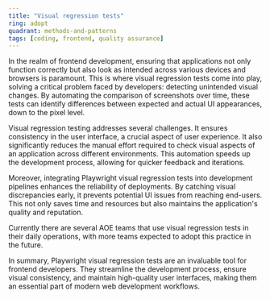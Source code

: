```yaml
---
title: "Visual regression tests"
ring: adopt
quadrant: methods-and-patterns
tags: [coding, frontend, quality assurance]
---
```


In the realm of frontend development, ensuring that applications not only function correctly but also look as intended across various devices and browsers is paramount. This is where visual regression tests come into play, solving a critical problem faced by developers: detecting unintended visual changes. By automating the comparison of screenshots over time, these tests can identify differences between expected and actual UI appearances, down to the pixel level.

Visual regression testing addresses several challenges. It ensures consistency in the user interface, a crucial aspect of user experience. It also significantly reduces the manual effort required to check visual aspects of an application across different environments. This automation speeds up the development process, allowing for quicker feedback and iterations.

Moreover, integrating Playwright visual regression tests into development pipelines enhances the reliability of deployments. By catching visual discrepancies early, it prevents potential UI issues from reaching end-users. This not only saves time and resources but also maintains the application's quality and reputation.

Currently there are several AOE teams that use visual regression tests in their daily operations, with more teams expected to adopt this practice in the future.

In summary, Playwright visual regression tests are an invaluable tool for frontend developers. They streamline the development process, ensure visual consistency, and maintain high-quality user interfaces, making them an essential part of modern web development workflows.
